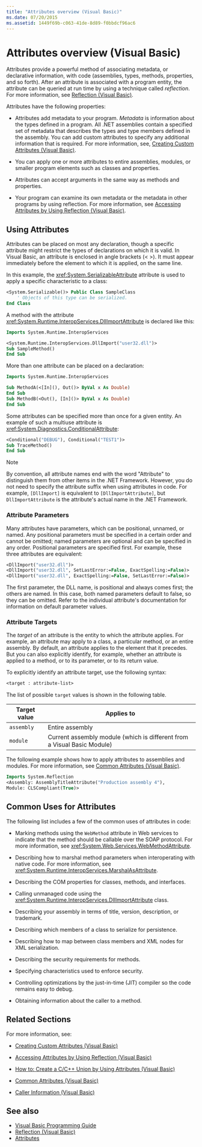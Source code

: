 ```yaml
---
title: "Attributes overview (Visual Basic)"
ms.date: 07/20/2015
ms.assetid: 1449f69b-c063-41de-8d89-f0bbdcf96ac6
---
```

# Attributes overview (Visual Basic)
Attributes provide a powerful method of associating metadata, or declarative information, with code (assemblies, types, methods, properties, and so forth). After an attribute is associated with a program entity, the attribute can be queried at run time by using a technique called *reflection*. For more information, see [Reflection (Visual Basic)](../../../../visual-basic/programming-guide/concepts/reflection.md).  
  
 Attributes have the following properties:  
  
-   Attributes add metadata to your program. *Metadata* is information about the types defined in a program. All .NET assemblies contain a specified set of metadata that describes the types and type members defined in the assembly. You can add custom attributes to specify any additional information that is required. For more information, see, [Creating Custom Attributes (Visual Basic)](../../../../visual-basic/programming-guide/concepts/attributes/creating-custom-attributes.md).  
  
-   You can apply one or more attributes to entire assemblies, modules, or smaller program elements such as classes and properties.  
  
-   Attributes can accept arguments in the same way as methods and properties.  
  
-   Your program can examine its own metadata or the metadata in other programs by using reflection. For more information, see [Accessing Attributes by Using Reflection (Visual Basic)](../../../../visual-basic/programming-guide/concepts/attributes/accessing-attributes-by-using-reflection.md).  
  
## Using Attributes  
 Attributes can be placed on most any declaration, though a specific attribute might restrict the types of declarations on which it is valid. In Visual Basic, an attribute is enclosed in angle brackets (\< >). It must appear immediately before the element to which it is applied, on the same line.  
  
 In this example, the <xref:System.SerializableAttribute> attribute is used to apply a specific characteristic to a class:  
  
```vb  
<System.Serializable()> Public Class SampleClass  
    ' Objects of this type can be serialized.  
End Class  
```  
  
 A method with the attribute <xref:System.Runtime.InteropServices.DllImportAttribute> is declared like this:  
  
```vb  
Imports System.Runtime.InteropServices  
```  
  
```vb  
<System.Runtime.InteropServices.DllImport("user32.dll")>   
Sub SampleMethod()  
End Sub  
```  
  
 More than one attribute can be placed on a declaration:  
  
```vb  
Imports System.Runtime.InteropServices  
```  
  
```vb  
Sub MethodA(<[In](), Out()> ByVal x As Double)  
End Sub  
Sub MethodB(<Out(), [In]()> ByVal x As Double)  
End Sub  
```  
  
 Some attributes can be specified more than once for a given entity. An example of such a multiuse attribute is <xref:System.Diagnostics.ConditionalAttribute>:  
  
```vb  
<Conditional("DEBUG"), Conditional("TEST1")>   
Sub TraceMethod()  
End Sub  
```  
  
> [!NOTE]
>  By convention, all attribute names end with the word "Attribute" to distinguish them from other items in the .NET Framework. However, you do not need to specify the attribute suffix when using attributes in code. For example, `[DllImport]` is equivalent to `[DllImportAttribute]`, but `DllImportAttribute` is the attribute's actual name in the .NET Framework.  
  
### Attribute Parameters  
 Many attributes have parameters, which can be positional, unnamed, or named. Any positional parameters must be specified in a certain order and cannot be omitted; named parameters are optional and can be specified in any order. Positional parameters are specified first. For example, these three attributes are equivalent:  
  
```vb  
<DllImport("user32.dll")>  
<DllImport("user32.dll", SetLastError:=False, ExactSpelling:=False)>  
<DllImport("user32.dll", ExactSpelling:=False, SetLastError:=False)>  
```  
  
 The first parameter, the DLL name, is positional and always comes first; the others are named. In this case, both named parameters default to false, so they can be omitted. Refer to the individual attribute's documentation for information on default parameter values.  
  
### Attribute Targets  
 The *target* of an attribute is the entity to which the attribute applies. For example, an attribute may apply to a class, a particular method, or an entire assembly. By default, an attribute applies to the element that it precedes. But you can also explicitly identify, for example, whether an attribute is applied to a method, or to its parameter, or to its return value.  
  
 To explicitly identify an attribute target, use the following syntax:  
  
```vb  
<target : attribute-list>  
```  
  
 The list of possible `target` values is shown in the following table.  
  
|Target value|Applies to|  
|------------------|----------------|  
|`assembly`|Entire assembly|  
|`module`|Current assembly module (which is different from a Visual Basic Module)|  
  
 The following example shows how to apply attributes to assemblies and modules. For more information, see [Common Attributes (Visual Basic)](../../../../visual-basic/programming-guide/concepts/attributes/common-attributes.md).  
  
```vb  
Imports System.Reflection  
<Assembly: AssemblyTitleAttribute("Production assembly 4"),   
Module: CLSCompliant(True)>   
```  
  
## Common Uses for Attributes  
 The following list includes a few of the common uses of attributes in code:  
  
-   Marking methods using the `WebMethod` attribute in Web services to indicate that the method should be callable over the SOAP protocol. For more information, see <xref:System.Web.Services.WebMethodAttribute>.  
  
-   Describing how to marshal method parameters when interoperating with native code. For more information, see <xref:System.Runtime.InteropServices.MarshalAsAttribute>.  
  
-   Describing the COM properties for classes, methods, and interfaces.  
  
-   Calling unmanaged code using the <xref:System.Runtime.InteropServices.DllImportAttribute> class.  
  
-   Describing your assembly in terms of title, version, description, or trademark.  
  
-   Describing which members of a class to serialize for persistence.  
  
-   Describing how to map between class members and XML nodes for XML serialization.  
  
-   Describing the security requirements for methods.  
  
-   Specifying characteristics used to enforce security.  
  
-   Controlling optimizations by the just-in-time (JIT) compiler so the code remains easy to debug.  
  
-   Obtaining information about the caller to a method.  
  
## Related Sections  
 For more information, see:  
  
-   [Creating Custom Attributes (Visual Basic)](../../../../visual-basic/programming-guide/concepts/attributes/creating-custom-attributes.md)  
  
-   [Accessing Attributes by Using Reflection (Visual Basic)](../../../../visual-basic/programming-guide/concepts/attributes/accessing-attributes-by-using-reflection.md)  
  
-   [How to: Create a C/C++ Union by Using Attributes (Visual Basic)](../../../../visual-basic/programming-guide/concepts/attributes/how-to-create-a-c-cpp-union-by-using-attributes.md)  
  
-   [Common Attributes (Visual Basic)](../../../../visual-basic/programming-guide/concepts/attributes/common-attributes.md)  
  
-   [Caller Information (Visual Basic)](../../../../visual-basic/programming-guide/concepts/caller-information.md)  
  
## See also
- [Visual Basic Programming Guide](../../../../visual-basic/programming-guide/index.md)
- [Reflection (Visual Basic)](../../../../visual-basic/programming-guide/concepts/reflection.md)
- [Attributes](../../../../standard/attributes/index.md)
